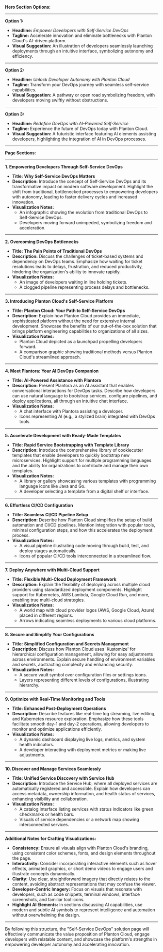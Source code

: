 **Hero Section Options:**

---

**Option 1:**

- **Headline:** *Empower Developers with Self-Service DevOps*
- **Tagline:** Accelerate innovation and eliminate bottlenecks with Planton Cloud's AI-driven platform.
- **Visual Suggestion:** An illustration of developers seamlessly launching deployments through an intuitive interface,
  symbolizing autonomy and efficiency.

---

**Option 2:**

- **Headline:** *Unlock Developer Autonomy with Planton Cloud*
- **Tagline:** Transform your DevOps journey with seamless self-service capabilities.
- **Visual Suggestion:** A pathway or open road symbolizing freedom, with developers moving swiftly without
  obstructions.

---

**Option 3:**

- **Headline:** *Redefine DevOps with AI-Powered Self-Service*
- **Tagline:** Experience the future of DevOps today with Planton Cloud.
- **Visual Suggestion:** A futuristic interface featuring AI elements assisting developers, highlighting the integration
  of AI in DevOps processes.

---

**Page Sections:**

---

**1. Empowering Developers Through Self-Service DevOps**

- **Title:** **Why Self-Service DevOps Matters**
- **Description:**
  Introduce the concept of Self-Service DevOps and its transformative impact on modern software development. Highlight
  the shift from traditional, bottlenecked processes to empowering developers with autonomy, leading to faster delivery
  cycles and increased innovation.
- **Visualization Notes:**
    - An infographic showing the evolution from traditional DevOps to Self-Service DevOps.
    - Developers moving forward unimpeded, symbolizing freedom and acceleration.

---

**2. Overcoming DevOps Bottlenecks**

- **Title:** **The Pain Points of Traditional DevOps**
- **Description:**
  Discuss the challenges of ticket-based systems and dependency on DevOps teams. Emphasize how waiting for ticket
  resolutions leads to delays, frustration, and reduced productivity, hindering the organization's ability to innovate
  rapidly.
- **Visualization Notes:**
    - An image of developers waiting in line holding tickets.
    - A clogged pipeline representing process delays and bottlenecks.

---

**3. Introducing Planton Cloud's Self-Service Platform**

- **Title:** **Planton Cloud: Your Path to Self-Service DevOps**
- **Description:**
  Explain how Planton Cloud provides an immediate, sophisticated platform without the need for extensive internal
  development. Showcase the benefits of our out-of-the-box solution that brings platform engineering capabilities to
  organizations of all sizes.
- **Visualization Notes:**
    - Planton Cloud depicted as a launchpad propelling developers forward.
    - A comparison graphic showing traditional methods versus Planton Cloud's streamlined approach.

---

**4. Meet Plantora: Your AI DevOps Companion**

- **Title:** **AI-Powered Assistance with Plantora**
- **Description:**
  Present Plantora as an AI assistant that enables conversational interactions for DevOps tasks. Describe how developers
  can use natural language to bootstrap services, configure pipelines, and deploy applications, all through an intuitive
  chat interface.
- **Visualization Notes:**
    - A chat interface with Plantora assisting a developer.
    - Icons representing AI (e.g., a stylized brain) integrated with DevOps tools.

---

**5. Accelerate Development with Ready-Made Templates**

- **Title:** **Rapid Service Bootstrapping with Template Library**
- **Description:**
  Introduce the comprehensive library of cookiecutter templates that enable developers to quickly bootstrap new
  microservices. Highlight support for multiple programming languages and the ability for organizations to contribute
  and manage their own templates.
- **Visualization Notes:**
    - A library or gallery showcasing various templates with programming language icons like Java and Go.
    - A developer selecting a template from a digital shelf or interface.

---

**6. Effortless CI/CD Configuration**

- **Title:** **Seamless CI/CD Pipeline Setup**
- **Description:**
  Describe how Planton Cloud simplifies the setup of build automation and CI/CD pipelines. Mention integration with
  popular tools, minimal configuration steps, and how this accelerates the deployment process.
- **Visualization Notes:**
    - A visual pipeline illustrating code moving through build, test, and deploy stages automatically.
    - Icons of popular CI/CD tools interconnected in a streamlined flow.

---

**7. Deploy Anywhere with Multi-Cloud Support**

- **Title:** **Flexible Multi-Cloud Deployment Framework**
- **Description:**
  Explain the flexibility of deploying across multiple cloud providers using standardized deployment components.
  Highlight support for Kubernetes, AWS Lambda, Google Cloud Run, and more, enabling true multi-cloud strategies.
- **Visualization Notes:**
    - A world map with cloud provider logos (AWS, Google Cloud, Azure) placed in different regions.
    - Arrows indicating seamless deployments to various cloud platforms.

---

**8. Secure and Simplify Your Configurations**

- **Title:** **Simplified Configuration and Secrets Management**
- **Description:**
  Discuss how Planton Cloud uses 'Kustomize' for hierarchical configuration management, allowing for easy adjustments
  across environments. Explain secure handling of environment variables and secrets, abstracting complexity and
  enhancing security.
- **Visualization Notes:**
    - A secure vault symbol over configuration files or settings icons.
    - Layers representing different levels of configurations, illustrating hierarchy.

---

**9. Optimize with Real-Time Monitoring and Tools**

- **Title:** **Enhanced Post-Deployment Operations**
- **Description:**
  Describe features like real-time log streaming, live editing, and Kubernetes resource exploration. Emphasize how these
  tools facilitate smooth day-1 and day-2 operations, allowing developers to monitor and optimize applications
  efficiently.
- **Visualization Notes:**
    - A dynamic dashboard displaying live logs, metrics, and system health indicators.
    - A developer interacting with deployment metrics or making live adjustments.

---

**10. Discover and Manage Services Seamlessly**

- **Title:** **Unified Service Discovery with Service Hub**
- **Description:**
  Introduce the Service Hub, where all deployed services are automatically registered and accessible. Explain how
  developers can access metadata, ownership information, and health status of services, enhancing visibility and
  collaboration.
- **Visualization Notes:**
    - A catalog interface listing services with status indicators like green checkmarks or health bars.
    - Visuals of service dependencies or a network map showing interconnected services.

---

**Additional Notes for Crafting Visualizations:**

- **Consistency:** Ensure all visuals align with Planton Cloud's branding, using consistent color schemes, fonts, and
  design elements throughout the page.
- **Interactivity:** Consider incorporating interactive elements such as hover effects, animated graphics, or short demo
  videos to engage users and illustrate concepts dynamically.
- **Clarity:** Use clear, straightforward imagery that directly relates to the content, avoiding abstract
  representations that may confuse the viewer.
- **Developer-Centric Imagery:** Focus on visuals that resonate with developers, such as code snippets, terminal
  windows, interface screenshots, and familiar tool icons.
- **Highlight AI Elements:** In sections discussing AI capabilities, use modern and subtle AI symbols to represent
  intelligence and automation without overwhelming the design.

---

By following this structure, the "Self-Service DevOps" solution page will effectively communicate the value proposition
of Planton Cloud, engage developers with relatable content, and showcase the platform's strengths in empowering
developer autonomy and accelerating innovation.
